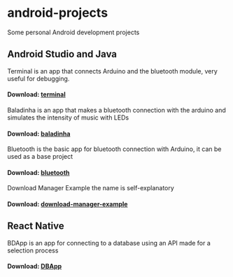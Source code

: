 # android-projects
Some personal Android development projects

## Android Studio and Java

Terminal is an app that connects Arduino and the bluetooth module, very useful for debugging.
#### Download: [terminal](https://drive.google.com/file/d/1sN1lQLeLn6wgx71HiJeYXv_0z7GN36wQ/view?usp=share_link)

Baladinha is an app that makes a bluetooth connection with the arduino and simulates the intensity of music with LEDs
#### Download: [baladinha](https://drive.google.com/file/d/1IQTQwcZPgGq2Z-8YF8meXiJ26PnBX_9E/view?usp=share_link)

Bluetooth is the basic app for bluetooth connection with Arduino, it can be used as a base project
####  Download: [bluetooth](https://drive.google.com/file/d/1G4wRkkpO4LKGhiQBfpKXWltF4swVy7kB/view?usp=share_link)

Download Manager Example the name is self-explanatory
#### Download: [download-manager-example](https://drive.google.com/file/d/1BILz0QPOw_cHXhTQwTOXtzxuwfhcnjKk/view?usp=share_link)

## React Native

BDApp is an app for connecting to a database using an API made for a selection process
#### Download: [DBApp](https://drive.google.com/file/d/1UhOc33-3nh8pYZStQR-VCgBOXunPYCUE/view?usp=share_link)
